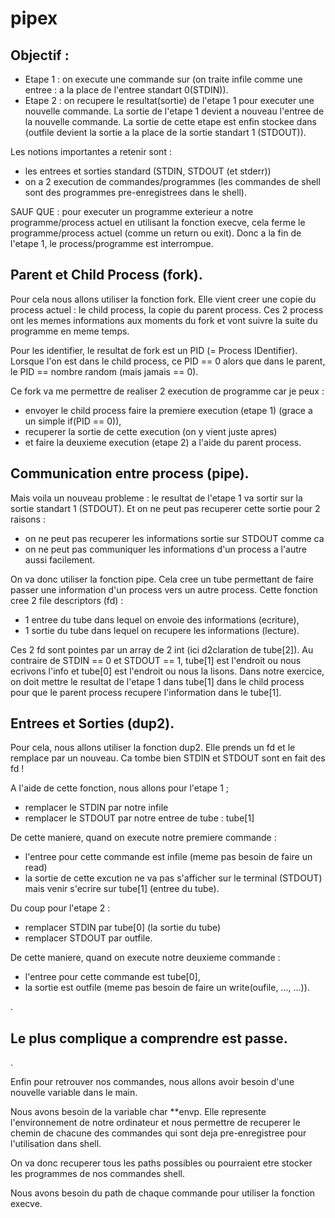 # pipex

Objectif :
-
  - Etape 1 : on execute une commande sur <infile> (on traite infile comme une entree : a la place de l'entree standart 0(STDIN)).
  - Etape 2 : on recupere le resultat(sortie) de l'etape 1 pour executer une nouvelle commande.
La sortie de l'etape 1 devient a nouveau l'entree de la nouvelle commande.
La sortie de cette etape est enfin stockee dans <outfile> (outfile devient la sortie a la place de la sortie standart 1 (STDOUT)).

Les notions importantes a retenir sont :
  - les entrees et sorties standard (STDIN, STDOUT (et stderr))
  - on a 2 execution de commandes/programmes (les commandes de shell sont des programmes pre-enregistrees dans le shell).

SAUF QUE : pour executer un programme exterieur a notre programme/process actuel en utilisant la fonction execve, 
cela ferme le programme/process actuel (comme un return ou exit). Donc a la fin de l'etape 1, le process/programme est interrompue.

Parent et Child Process (fork).
-

Pour cela nous allons utiliser la fonction fork. Elle vient creer une copie du process actuel : le child process, la copie du parent process. 
Ces 2 process ont les memes informations aux moments du fork et vont suivre la suite du programme en meme temps. 

Pour les identifier, le resultat de fork est un PID (= Process IDentifier). 
Lorsque l'on est dans le child process, ce PID == 0 alors que dans le parent, le PID == nombre random (mais jamais == 0).

Ce fork va me permettre de realiser 2 execution de programme car je peux : 
  - envoyer le child process faire la premiere execution (etape 1) (grace a un simple if(PID == 0)), 
  - recuperer la sortie de cette execution (on y vient juste apres)
  - et faire la deuxieme execution (etape 2) a l'aide du parent process.

Communication entre process (pipe).
-

Mais voila un nouveau probleme : le resultat de l'etape 1 va sortir sur la sortie standart 1 (STDOUT).
Et on ne peut pas recuperer cette sortie pour 2 raisons :
  - on ne peut pas recuperer les informations sortie sur STDOUT comme ca
  - on ne peut pas communiquer les informations d'un process a l'autre aussi facilement.

On va donc utiliser la fonction pipe. Cela cree un tube permettant de faire passer une information d'un process vers un autre process.
Cette fonction cree 2 file descriptors (fd) : 
  - 1 entree du tube dans lequel on envoie des informations (ecriture),
  - 1 sortie du tube dans lequel on recupere les informations (lecture).

Ces 2 fd sont pointes par un array de 2 int (ici d2claration de tube[2]). 
Au contraire de STDIN == 0 et STDOUT == 1, tube[1] est l'endroit ou nous ecrivons l'info et tube[0] est l'endroit ou nous la lisons.
Dans notre exercice, on doit mettre le resultat de l'etape 1 dans tube[1] dans le child process pour que le parent process recupere l'information dans le tube[1].

Entrees et Sorties (dup2).
-

Pour cela, nous allons utiliser la fonction dup2. Elle prends un fd et le remplace par un nouveau. Ca tombe bien STDIN et STDOUT sont en fait des fd !

A l'aide de cette fonction, nous allons pour l'etape 1 ;
  - remplacer le STDIN par notre infile
  - remplacer le STDOUT par notre entree de tube : tube[1]

De cette maniere, quand on execute notre premiere commande : 
  - l'entree pour cette commande est infile (meme pas besoin de faire un read)
  - la sortie de cette excution ne va pas s'afficher sur le terminal (STDOUT) mais venir s'ecrire sur tube[1] (entree du tube).

Du coup pour l'etape 2 :
  - remplacer STDIN par tube[0] (la sortie du tube)
  - remplacer STDOUT par outfile.

De cette maniere, quand on execute notre deuxieme commande :
  - l'entree pour cette commande est tube[0],
  - la sortie est outfile (meme pas besoin de faire un write(oufile, ..., ...)).

.

Le plus complique a comprendre est passe. 
-
.

Enfin pour retrouver nos commandes, nous allons avoir besoin d'une nouvelle variable dans le main. 

Nous avons besoin de la variable char **envp. 
Elle represente l'environnement de notre ordinateur et nous permettre de recuperer le chemin de chacune des commandes qui sont deja pre-enregistree pour l'utilisation dans shell.

On va donc recuperer tous les paths possibles ou pourraient etre stocker les programmes de nos commandes shell.

Nous avons besoin du path de chaque commande pour utiliser la fonction execve.
